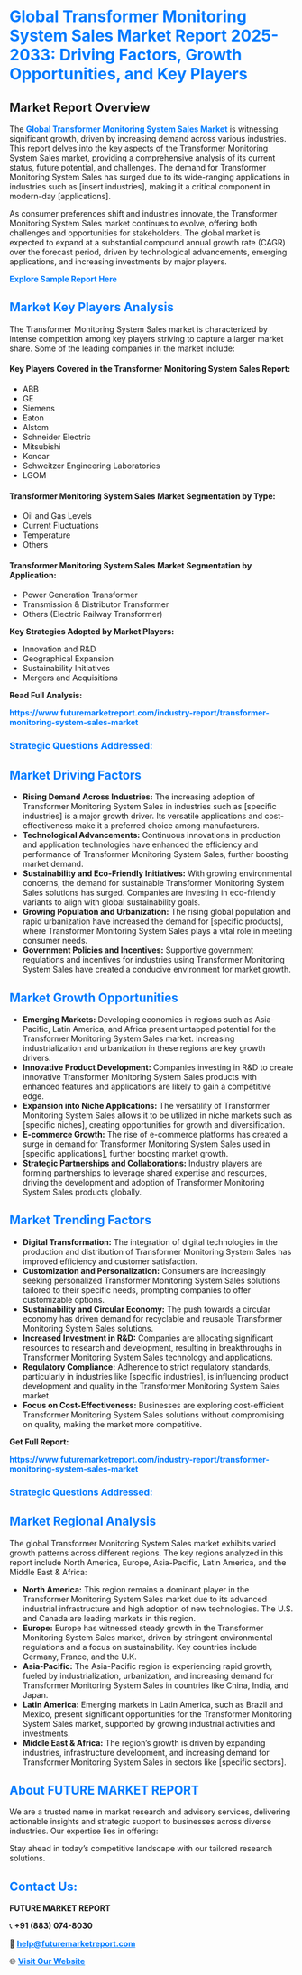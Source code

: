<h1 style="color: #007BFF;">Global Transformer Monitoring System Sales Market Report 2025-2033: Driving Factors, Growth Opportunities, and Key Players</h1>

<section id="overview">
<h2>Market Report Overview</h2>
<p>The <a href="https://www.futuremarketreport.com/industry-report/transformer-monitoring-system-sales-market" style="color: #007BFF; text-decoration: none;"><strong>Global Transformer Monitoring System Sales Market</strong></a> is witnessing significant growth, driven by increasing demand across various industries. This report delves into the key aspects of the Transformer Monitoring System Sales market, providing a comprehensive analysis of its current status, future potential, and challenges. The demand for Transformer Monitoring System Sales has surged due to its wide-ranging applications in industries such as [insert industries], making it a critical component in modern-day [applications].</p>
<p>As consumer preferences shift and industries innovate, the Transformer Monitoring System Sales market continues to evolve, offering both challenges and opportunities for stakeholders. The global market is expected to expand at a substantial compound annual growth rate (CAGR) over the forecast period, driven by technological advancements, emerging applications, and increasing investments by major players.</p>
</section>

<section id="overview">
<p><a href="https://www.futuremarketreport.com/request-sample/reportId=105205" style="color: #007BFF; text-decoration: none;"><strong>Explore Sample Report Here</strong></a></p>
</section>

<section id="key-players">
<h2 style="color: #007BFF;">Market Key Players Analysis</h2>
<p>The Transformer Monitoring System Sales market is characterized by intense competition among key players striving to capture a larger market share. Some of the leading companies in the market include:</p>
<h4>Key Players Covered in the Transformer Monitoring System Sales Report:</h4>
<ul><li>ABB</li><li>GE</li><li>Siemens</li><li>Eaton</li><li>Alstom</li><li>Schneider Electric</li><li>Mitsubishi</li><li>Koncar</li><li>Schweitzer Engineering Laboratories</li><li>LGOM</li></ul>
<h4>Transformer Monitoring System Sales Market Segmentation by Type:</h4>
<ul><li>Oil and Gas Levels</li><li>Current Fluctuations</li><li>Temperature</li><li>Others</li></ul>

<h4>Transformer Monitoring System Sales Market Segmentation by Application:</h4>
<ul><li>Power Generation Transformer</li><li>Transmission &amp; Distributor Transformer</li><li>Others (Electric Railway Transformer)</li></ul>
<p><strong>Key Strategies Adopted by Market Players:</strong></p>
<ul>
<li>Innovation and R&D</li>
<li>Geographical Expansion</li>
<li>Sustainability Initiatives</li>
<li>Mergers and Acquisitions</li>
</ul>
</section>

<section>
<p><strong>Read Full Analysis: </strong></p><a href="https://www.futuremarketreport.com/industry-report/transformer-monitoring-system-sales-market" style="color: #007BFF; text-decoration: none;"><strong>https://www.futuremarketreport.com/industry-report/transformer-monitoring-system-sales-market</strong></a>
<h3 style="color: #007BFF;">Strategic Questions Addressed:</h3>
</section>

<section id="driving-factors">
<h2 style="color: #007BFF;">Market Driving Factors</h2>
<ul>
<li><strong>Rising Demand Across Industries:</strong> The increasing adoption of Transformer Monitoring System Sales in industries such as [specific industries] is a major growth driver. Its versatile applications and cost-effectiveness make it a preferred choice among manufacturers.</li>
<li><strong>Technological Advancements:</strong> Continuous innovations in production and application technologies have enhanced the efficiency and performance of Transformer Monitoring System Sales, further boosting market demand.</li>
<li><strong>Sustainability and Eco-Friendly Initiatives:</strong> With growing environmental concerns, the demand for sustainable Transformer Monitoring System Sales solutions has surged. Companies are investing in eco-friendly variants to align with global sustainability goals.</li>
<li><strong>Growing Population and Urbanization:</strong> The rising global population and rapid urbanization have increased the demand for [specific products], where Transformer Monitoring System Sales plays a vital role in meeting consumer needs.</li>
<li><strong>Government Policies and Incentives:</strong> Supportive government regulations and incentives for industries using Transformer Monitoring System Sales have created a conducive environment for market growth.</li>
</ul>
</section>

<section id="growth-opportunities">
<h2 style="color: #007BFF;">Market Growth Opportunities</h2>
<ul>
<li><strong>Emerging Markets:</strong> Developing economies in regions such as Asia-Pacific, Latin America, and Africa present untapped potential for the Transformer Monitoring System Sales market. Increasing industrialization and urbanization in these regions are key growth drivers.</li>
<li><strong>Innovative Product Development:</strong> Companies investing in R&D to create innovative Transformer Monitoring System Sales products with enhanced features and applications are likely to gain a competitive edge.</li>
<li><strong>Expansion into Niche Applications:</strong> The versatility of Transformer Monitoring System Sales allows it to be utilized in niche markets such as [specific niches], creating opportunities for growth and diversification.</li>
<li><strong>E-commerce Growth:</strong> The rise of e-commerce platforms has created a surge in demand for Transformer Monitoring System Sales used in [specific applications], further boosting market growth.</li>
<li><strong>Strategic Partnerships and Collaborations:</strong> Industry players are forming partnerships to leverage shared expertise and resources, driving the development and adoption of Transformer Monitoring System Sales products globally.</li>
</ul>
</section>

<section id="trending-factors">
<h2 style="color: #007BFF;">Market Trending Factors</h2>
<ul>
<li><strong>Digital Transformation:</strong> The integration of digital technologies in the production and distribution of Transformer Monitoring System Sales has improved efficiency and customer satisfaction.</li>
<li><strong>Customization and Personalization:</strong> Consumers are increasingly seeking personalized Transformer Monitoring System Sales solutions tailored to their specific needs, prompting companies to offer customizable options.</li>
<li><strong>Sustainability and Circular Economy:</strong> The push towards a circular economy has driven demand for recyclable and reusable Transformer Monitoring System Sales solutions.</li>
<li><strong>Increased Investment in R&D:</strong> Companies are allocating significant resources to research and development, resulting in breakthroughs in Transformer Monitoring System Sales technology and applications.</li>
<li><strong>Regulatory Compliance:</strong> Adherence to strict regulatory standards, particularly in industries like [specific industries], is influencing product development and quality in the Transformer Monitoring System Sales market.</li>
<li><strong>Focus on Cost-Effectiveness:</strong> Businesses are exploring cost-efficient Transformer Monitoring System Sales solutions without compromising on quality, making the market more competitive.</li>
</ul>
</section>

<section>
<p><strong>Get Full Report: </strong></p><a href="https://www.futuremarketreport.com/industry-report/transformer-monitoring-system-sales-market" style="color: #007BFF; text-decoration: none;"><strong>https://www.futuremarketreport.com/industry-report/transformer-monitoring-system-sales-market</strong></a>
<h3 style="color: #007BFF;">Strategic Questions Addressed:</h3>
</section>


<section id="regional-analysis">
<h2 style="color: #007BFF;">Market Regional Analysis</h2>
<p>The global Transformer Monitoring System Sales market exhibits varied growth patterns across different regions. The key regions analyzed in this report include North America, Europe, Asia-Pacific, Latin America, and the Middle East & Africa:</p>
<ul>
<li><strong>North America:</strong> This region remains a dominant player in the Transformer Monitoring System Sales market due to its advanced industrial infrastructure and high adoption of new technologies. The U.S. and Canada are leading markets in this region.</li>
<li><strong>Europe:</strong> Europe has witnessed steady growth in the Transformer Monitoring System Sales market, driven by stringent environmental regulations and a focus on sustainability. Key countries include Germany, France, and the U.K.</li>
<li><strong>Asia-Pacific:</strong> The Asia-Pacific region is experiencing rapid growth, fueled by industrialization, urbanization, and increasing demand for Transformer Monitoring System Sales in countries like China, India, and Japan.</li>
<li><strong>Latin America:</strong> Emerging markets in Latin America, such as Brazil and Mexico, present significant opportunities for the Transformer Monitoring System Sales market, supported by growing industrial activities and investments.</li>
<li><strong>Middle East & Africa:</strong> The region’s growth is driven by expanding industries, infrastructure development, and increasing demand for Transformer Monitoring System Sales in sectors like [specific sectors].</li>
</ul>
</section>

<footer>
<h2 style="color: #007BFF;">About FUTURE MARKET REPORT</h2>
<p>We are a trusted name in market research and advisory services, delivering actionable insights and strategic support to businesses across diverse industries. Our expertise lies in offering:</p>

<p>Stay ahead in today’s competitive landscape with our tailored research solutions.</p>

<h2 style="color: #007BFF;">Contact Us:</h2>
<p><strong>FUTURE MARKET REPORT</strong></p>
<p>📞 <strong>+91 (883) 074-8030</strong></p>
<p>📧 <strong><a href="mailto:help@futuremarketreport.com" style="color: #007BFF;">help@futuremarketreport.com</a></strong></p>
<p>🌐 <strong><a href="https://www.futuremarketreport.com/" style="color: #007BFF;">Visit Our Website</a></strong></p>
</footer>